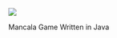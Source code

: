 ![](https://drive.google.com/open?id=1vNdCAbZ2bmKMLd7bQXyolM4EUdTLSLwi)


Mancala Game Written in Java
